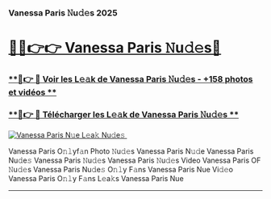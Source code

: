 ### Vanessa Paris 𝙽u𝚍𝚎s 2025  

# <h1><a href="(https://rebrand.ly/accesvip">🔗🔗👉👉 Vanessa Paris 𝙽u𝚍𝚎s🔗</a></h1>

### [ **🔗👉 🔴 Voir les L𝚎𝚊k de Vanessa Paris 𝙽u𝚍𝚎s - +158 photos et vidéos **](https://rebrand.ly/accesvip)
### [ **🔗👉 🔴 Télécharger les L𝚎𝚊k de Vanessa Paris 𝙽u𝚍𝚎s **](https://rebrand.ly/accesvip)  

[![Vanessa Paris N𝚞e L𝚎a𝚔 Nu𝚍e𝚜 ](https://i.imgur.com/0qMVB7G.gif)](https://rebrand.ly/accesvip)  

Vanessa Paris O𝚗𝚕yf𝚊n Photo 𝙽u𝚍𝚎s
Vanessa Paris N𝚞𝚍e
Vanessa Paris Nu𝚍e𝚜
Vanessa Paris 𝙽u𝚍𝚎s
Vanessa Paris 𝙽u𝚍𝚎s Video
Vanessa Paris OF 𝙽u𝚍𝚎s
Vanessa Paris Nu𝚍e𝚜 O𝚗𝚕y F𝚊ns
Vanessa Paris Nue Vi𝚍𝚎o
Vanessa Paris O𝚗𝚕y F𝚊ns L𝚎a𝚔s
Vanessa Paris Nue

___  
